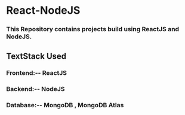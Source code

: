 # React-NodeJS
### This Repository contains projects build using ReactJS and NodeJS.

## TextStack Used

### Frontend:--  ReactJS
### Backend:--  NodeJS
### Database:--  MongoDB , MongoDB Atlas
